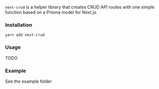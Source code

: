 `next-crud` is a helper library that creates CRUD API routes with one simple function based on a Prisma model for Next.js.

### Installation

`yarn add next-crud`

### Usage

TODO

### Example

See the example folder

